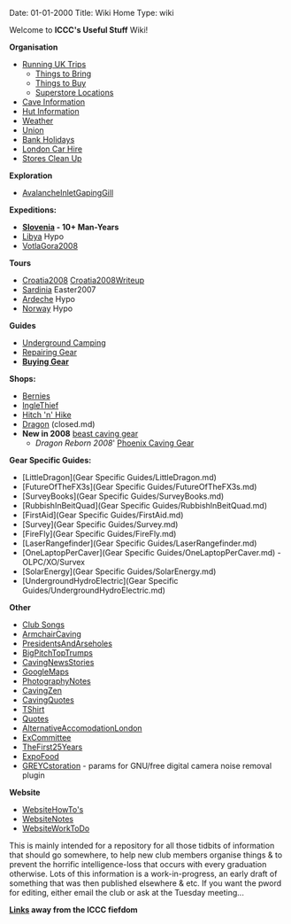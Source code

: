 Date: 01-01-2000
Title: Wiki Home
Type: wiki

Welcome to **ICCC's Useful Stuff** Wiki!

**Organisation**

*   [Running UK Trips](Organisation/RunningTripsUK/)
    *   [Things to Bring](Organisation/RunningTripsUK/ThingsToBring.md)
    *   [Things to Buy](Organisation/RunningTripsUK/ThingsToBuy.md)
    *   [Superstore Locations](Organisation/RunningTripsUK/SuperStoresLocations.md)
*   [Cave Information](Organisation/CaveInformation.md)
*   [Hut Information](Organisation/HutInformation.md)
*   [Weather](Organisation/Weather.md)
*   [Union](Organisation/Union.md)
*   [Bank Holidays](Organisation/PublicHolidays.md)
*   [London Car Hire](Organisation/LondonCarHire.md)
*   [Stores Clean Up](Organisation/StoresCleanUp.md)

**Exploration**

*   [AvalancheInletGapingGill](Exploration/AvalancheInletGapingGill.md)

**Expeditions:**

*   **[Slovenia](Expeditions/Slovenia/) - 10+ Man-Years**
*   [Libya](Expeditions/Libya.md) Hypo
*   [VotlaGora2008](Expeditions/VotlaGora2008/)

**Tours**

*   [Croatia2008](Tours/Croatia2008.md) [Croatia2008Writeup](Croatia2008Writeup.md)
*   [Sardinia](Tours/Sardinia.md) Easter2007
*   [Ardeche](Tours/Ardeche.md) Hypo
*   [Norway](Tours/Norway.md) Hypo

**Guides**

*   [Underground Camping](UndergroundCamping.md)
*   [Repairing Gear](Repair.md)
*   **[Buying Gear](Guides/Gear.md)**

**Shops:**

*   [Bernies](http://www.berniescafe.co.uk/catalog/.md)
*   [IngleThief](http://www.inglesport.com/.md)
*   [Hitch 'n' Hike](http://www.hnh.dircon.co.uk/.md)
*   [Dragon](http://www.dragon-speleo.co.uk/.md) (closed.md)
*   **New in 2008** [beast caving gear](http://www.beastproducts.com/.md)
    *   _Dragon Reborn 2008_' [Phoenix Caving Gear](http://www.phoenixcaving.co.uk/.md)

**Gear Specific Guides:**

*   [LittleDragon](Gear Specific Guides/LittleDragon.md)
*   [FutureOfTheFX3s](Gear Specific Guides/FutureOfTheFX3s.md)
*   [SurveyBooks](Gear Specific Guides/SurveyBooks.md)
*   [RubbishInBeitQuad](Gear Specific Guides/RubbishInBeitQuad.md)
*   [FirstAid](Gear Specific Guides/FirstAid.md)
*   [Survey](Gear Specific Guides/Survey.md)
*   [FireFly](Gear Specific Guides/FireFly.md)
*   [LaserRangefinder](Gear Specific Guides/LaserRangefinder.md)
*   [OneLaptopPerCaver](Gear Specific Guides/OneLaptopPerCaver.md) - OLPC/XO/Survex
*   [SolarEnergy](Gear Specific Guides/SolarEnergy.md)
*   [UndergroundHydroElectric](Gear Specific Guides/UndergroundHydroElectric.md)

**Other**

*   [Club Songs](Other/ClubSongs.md)
*   [ArmchairCaving](Other/ArmchairCaving.md)
*   [PresidentsAndArseholes](Other/PresidentsAndArseholes.md)
*   [BigPitchTopTrumps](Other/BigPitchTopTrumps.md)
*   [CavingNewsStories](Other/CavingNewsStories.md)
*   [GoogleMaps](Other/GoogleMaps.md)
*   [PhotographyNotes](Other/PhotographyNotes.md)
*   [CavingZen](Other/CavingZen.md)
*   [CavingQuotes](Other/CavingQuotes.md)
*   [TShirt](Other/TShirt.md)
*   [Quotes](Other/Quotes.md)
*   [AlternativeAccomodationLondon](Other/AlternativeAccomodationLondon.md)
*   [ExCommittee](Other/ExCommittee.md)
*   [TheFirst25Years](Other/TheFirst25Years.md)
*   [ExpoFood](Other/ExpoFood.md)
*   [GREYCstoration](Other/GREYCstoration.md) - params for GNU/free digital camera noise removal plugin

**Website**

*   [WebsiteHowTo's](Website/WebsiteHowTos.md)
*   [WebsiteNotes](Website/WebsiteNotes.md)
*   [WebsiteWorkToDo](Website/WebsiteWorkToDo.md)



This is mainly intended for a repository for all those tidbits of information that should go somewhere, to help new club members organise things & to prevent the horrific intelligence-loss that occurs with every graduation otherwise. Lots of this information is a work-in-progress, an early draft of something that was then published elsewhere & etc. If you want the pword for editing, either email the club or ask at the Tuesday meeting...

**[Links](Links.md) away from the ICCC fiefdom**
